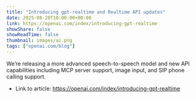 ```yaml
---
title: "Introducing gpt-realtime and Realtime API updates"
date: 2025-08-28T10:00:00+00:00
link: https://openai.com/index/introducing-gpt-realtime
showShare: false
showReadTime: false
thumbnail: images/ai.png
tags: ["openai.com/blog"]
---
```

We’re releasing a more advanced speech-to-speech model and new API capabilities including MCP server support, image input, and SIP phone calling support.

- Link to article: https://openai.com/index/introducing-gpt-realtime
